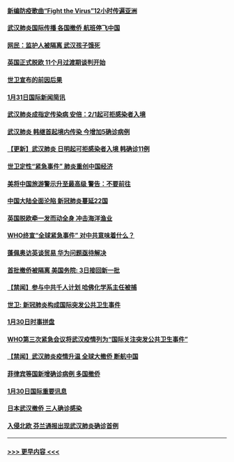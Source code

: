 #### [新编防疫歌曲“Fight the Virus”12小时传遍亚洲](../pages/prog202/a102765868.md?t=02010555) 
#### [武汉肺炎国际传播 各国撤侨 航班停飞中国](../pages/prog202/a102765851.md?t=02010555) 
#### [网民：监护人被隔离 武汉孩子饿死](../pages/prog202/a102765833.md?t=02010555) 
#### [英国正式脱欧 11个月过渡期谈判开始](../pages/prog202/a102765740.md?t=02010555) 
#### [世卫宣布的前因后果](../pages/prog202/a102765616.md?t=02010555) 
#### [1月31日国际新闻简讯](../pages/prog202/a102765520.md?t=02010555) 
#### [武汉肺炎成指定传染病 安倍：2/1起可拒感染者入境](../pages/prog202/a102765447.md?t=02010555) 
#### [武汉肺炎 韩继首起境内传染 今增加5确诊病例](../pages/prog202/a102765417.md?t=02010555) 
#### [【更新】武汉肺炎 日明起可拒感染者入境 韩确诊11例](../pages/prog202/a102758911.md?t=02010555) 
#### [世卫定性“紧急事件” 肺炎重创中国经济](../pages/prog202/a102765298.md?t=02010555) 
#### [美将中国旅游警示升至最高级 警告：不要前往](../pages/prog202/a102765275.md?t=02010555) 
#### [中国大陆全面沦陷 新冠肺炎蔓延22国](../pages/prog202/a102765105.md?t=02010555) 
#### [英国脱欧牵一发而动全身 冲击海洋渔业](../pages/prog202/a102765090.md?t=02010555) 
#### [WHO终宣“全球紧急事件” 对中共意味着什么？](../pages/prog202/a102765086.md?t=02010555) 
#### [蓬佩奥访英谈贸易 华为问题亟待解决](../pages/prog202/a102765066.md?t=02010555) 
#### [首批撤侨被隔离 美国务院: 3日接回新一批](../pages/prog202/a102765054.md?t=02010555) 
#### [【禁闻】参与中共千人计划 哈佛化学系主任被捕](../pages/prog202/a102765020.md?t=02010555) 
#### [世卫: 新冠肺炎构成国际突发公共卫生事件](../pages/prog202/a102765015.md?t=02010555) 
#### [1月30日时事拼盘](../pages/prog202/a102764973.md?t=02010555) 
#### [WHO第三次紧急会议将武汉疫情列为“国际关注突发公共卫生事件”](../pages/prog202/a102764949.md?t=02010555) 
#### [【禁闻】武汉肺炎疫情升温 全球大撤侨 断航中国](../pages/prog202/a102764942.md?t=02010555) 
#### [菲律宾等国新增确诊病例 多国撤侨](../pages/prog202/a102764876.md?t=02010555) 
#### [1月30日国际重要讯息](../pages/prog202/a102764552.md?t=02010555) 
#### [日本武汉撤侨 三人确诊感染](../pages/prog202/a102764565.md?t=02010555) 
#### [入侵北欧 芬兰通报出现武汉肺炎确诊首例](../pages/prog202/a102764288.md?t=02010555) 

----
#### [ >>> 更早内容 <<< ](../indexes/prog202-earlier.md)
